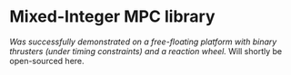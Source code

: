 # Mixed-Integer MPC library
_Was successfully demonstrated on a free-floating platform with binary thrusters (under timing constraints) and a reaction wheel._
Will shortly be open-sourced here.

